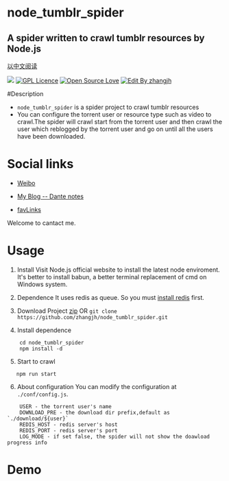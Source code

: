 # node_tumblr_spider 
##  A spider written to crawl tumblr resources by Node.js

[以中文阅读](https://github.com/zhangjh/node_tumblr_spider/blob/master/README_CN.md)

![](https://img.shields.io/badge/Node-%3E%3D%20V4-brightgreen.svg)
[![GPL Licence](https://badges.frapsoft.com/os/gpl/gpl.svg?v=103)](https://opensource.org/licenses/GPL-3.0/)  [![Open Source Love](https://badges.frapsoft.com/os/v1/open-source.svg?v=103)](https://github.com/ellerbrock/open-source-badge/)  [![Edit By zhangjh](https://img.shields.io/badge/EditBy-Zhangjh-brightgreen.svg?maxAge=2592000)](http://www.5941740.cn)

#Description
- `node_tumblr_spider` is a spider project to crawl tumblr resources
- You can configure the torrent user or resource type such as video to crawl.The spider will crawl start from the torrent user and then crawl the user which reblogged by the torrent user and go on until all the users have been downloaded.

# Social links
- [Weibo](http://weibo.com/jhspider)

- [My Blog -- Dante notes](http://5941740.cn)

- [favLinks](http://favlink.me)

Welcome to cantact me.

# Usage
1. Install
Visit Node.js official website to install the latest node enviroment. It's better to install babun, a better terminal replacement of cmd on Windows system.

2. Dependence
It uses redis as queue. So you must [install redis](https://redis.io/) first.

3. Download Project
[zip](https://github.com/zhangjh/node_tumblr_spider/archive/master.zip) OR `git clone https://github.com/zhangjh/node_tumblr_spider.git`

4. Install dependence
```
    cd node_tumblr_spider
    npm install -d
```

5. Start to crawl
```
   npm run start
```

6. About configuration
You can modify the configuration at `./conf/config.js`.
```
    USER - the torrent user's name
    DOWNLOAD_PRE - the download dir prefix,default as `./download/${user}`
    REDIS_HOST - redis server's host
    REDIS_PORT - redis server's port
    LOG_MODE - if set false, the spider will not show the doawload progress info
```

# Demo
